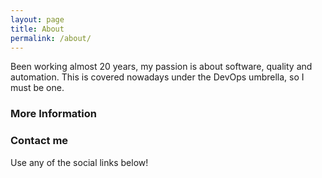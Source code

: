 ```yaml
---
layout: page
title: About
permalink: /about/
---
```


Been working almost 20 years, my passion is about software, quality and automation. This is covered nowadays under the DevOps umbrella, so I must be one.

### More Information



### Contact me

Use any of the social links below!
